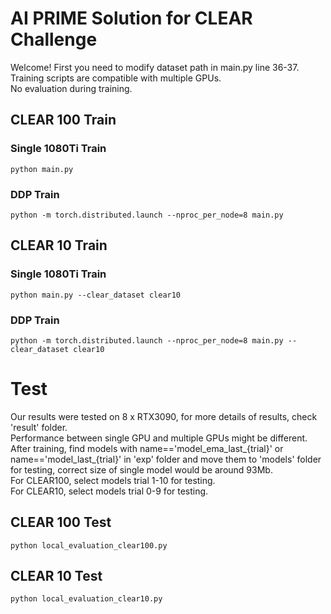 # AI PRIME Solution for CLEAR Challenge
Welcome! First you need to modify dataset path in main.py line 36-37. Training scripts are compatible with multiple GPUs.  
No evaluation during training.
## CLEAR 100 Train

### Single 1080Ti Train
```
python main.py
```
### DDP Train
```
python -m torch.distributed.launch --nproc_per_node=8 main.py
```

## CLEAR 10 Train

### Single 1080Ti Train
```
python main.py --clear_dataset clear10
```
### DDP Train
```
python -m torch.distributed.launch --nproc_per_node=8 main.py --clear_dataset clear10
```

# Test
Our results were tested on 8 x RTX3090, for more details of results, check 'result' folder.  
Performance between single GPU and multiple GPUs might be different.  
After training, find models with name=='model_ema_last_{trial}' or name=='model_last_{trial}' in 'exp' folder and move them to 'models' folder for testing, correct size of single model would be around 93Mb.  
For CLEAR100, select models trial 1-10 for testing.  
For CLEAR10,  select models trial 0-9 for testing.
## CLEAR 100 Test
```
python local_evaluation_clear100.py
```
## CLEAR 10 Test
```
python local_evaluation_clear10.py
```